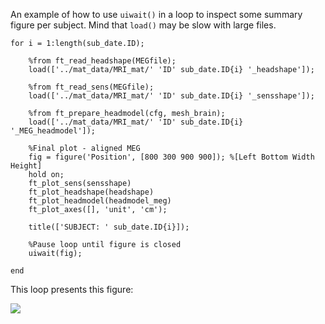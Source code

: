 An example of how to use `uiwait()` in a loop to inspect some summary figure per subject. Mind that `load()` may be slow with large files.


    for i = 1:length(sub_date.ID);
    
        %from ft_read_headshape(MEGfile);
        load(['../mat_data/MRI_mat/' 'ID' sub_date.ID{i} '_headshape']);
    
        %from ft_read_sens(MEGfile);
        load(['../mat_data/MRI_mat/' 'ID' sub_date.ID{i} '_sensshape']);
    
        %from ft_prepare_headmodel(cfg, mesh_brain);
        load(['../mat_data/MRI_mat/' 'ID' sub_date.ID{i} '_MEG_headmodel']);
    
        %Final plot - aligned MEG
        fig = figure('Position', [800 300 900 900]); %[Left Bottom Width Height]
        hold on;
        ft_plot_sens(sensshape)
        ft_plot_headshape(headshape)
        ft_plot_headmodel(headmodel_meg)
        ft_plot_axes([], 'unit', 'cm');
    
        title(['SUBJECT: ' sub_date.ID{i}]);
    
        %Pause loop until figure is closed
        uiwait(fig);

    end




This loop presents this figure:

![](https://github.com/natmegsweden/NatMEG_Wiki/blob/main/wiki_images/exampleplot1.png)